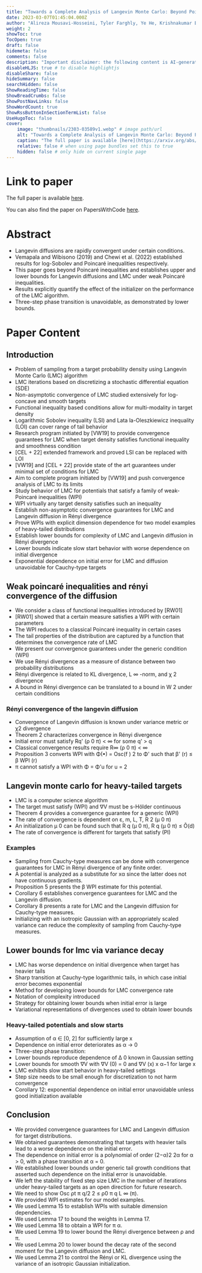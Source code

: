 ```yaml
---
title: "Towards a Complete Analysis of Langevin Monte Carlo: Beyond Poincaré Inequality"
date: 2023-03-07T01:45:04.000Z
author: "Alireza Mousavi-Hosseini, Tyler Farghly, Ye He, Krishnakumar Balasubramanian, Murat A. Erdogdu"
weight: 2
showToc: true
TocOpen: true
draft: false
hidemeta: false
comments: false
description: "Important disclaimer: the following content is AI-generated, please make sure to fact check the presented information by reading the full paper."
disableHLJS: true # to disable highlightjs
disableShare: false
hideSummary: false
searchHidden: false
ShowReadingTime: false
ShowBreadCrumbs: false
ShowPostNavLinks: false
ShowWordCount: true
ShowRssButtonInSectionTermList: false
UseHugoToc: false
cover:
    image: "thumbnails/2303-03589v1.webp" # image path/url
    alt: "Towards a Complete Analysis of Langevin Monte Carlo: Beyond Poincaré Inequality" # alt text
    caption: "The full paper is available [here](https://arxiv.org/abs/2303.03589)." # display caption under cover
    relative: false # when using page bundles set this to true
    hidden: false # only hide on current single page
---
```


# Link to paper
The full paper is available [here](https://arxiv.org/abs/2303.03589).

You can also find the paper on PapersWithCode [here](https://paperswithcode.com/paper/towards-a-complete-analysis-of-langevin-monte).

# Abstract
- Langevin diffusions are rapidly convergent under certain conditions.
- Vemapala and Wibisono (2019) and Chewi et al. (2022) established results for log-Sobolev and Poincaré inequalities respectively.
- This paper goes beyond Poincaré inequalities and establishes upper and lower bounds for Langevin diffusions and LMC under weak Poincaré inequalities.
- Results explicitly quantify the effect of the initializer on the performance of the LMC algorithm.
- Three-step phase transition is unavoidable, as demonstrated by lower bounds.

# Paper Content

## Introduction
- Problem of sampling from a target probability density using Langevin Monte Carlo (LMC) algorithm
- LMC iterations based on discretizing a stochastic differential equation (SDE)
- Non-asymptotic convergence of LMC studied extensively for log-concave and smooth targets
- Functional inequality based conditions allow for multi-modality in target density
- Logarithmic Sobolev inequality (LSI) and Lata la-Oleszkiewicz inequality (LOI) can cover range of tail behavior
- Research program initiated by [VW19] to provide convergence guarantees for LMC when target density satisfies functional inequality and smoothness condition
- [CEL + 22] extended framework and proved LSI can be replaced with LOI
- [VW19] and [CEL + 22] provide state of the art guarantees under minimal set of conditions for LMC
- Aim to complete program initiated by [VW19] and push convergence analysis of LMC to its limits
- Study behavior of LMC for potentials that satisfy a family of weak-Poincaré inequalities (WPI)
- WPI virtually any target density satisfies such an inequality
- Establish non-asymptotic convergence guarantees for LMC and Langevin diffusion in Rényi divergence
- Prove WPIs with explicit dimension dependence for two model examples of heavy-tailed distributions
- Establish lower bounds for complexity of LMC and Langevin diffusion in Rényi divergence
- Lower bounds indicate slow start behavior with worse dependence on initial divergence
- Exponential dependence on initial error for LMC and diffusion unavoidable for Cauchy-type targets

## Weak poincaré inequalities and rényi convergence of the diffusion
- We consider a class of functional inequalities introduced by [RW01]
- [RW01] showed that a certain measure satisfies a WPI with certain parameters
- The WPI reduces to a classical Poincaré inequality in certain cases
- The tail properties of the distribution are captured by a function that determines the convergence rate of LMC
- We present our convergence guarantees under the generic condition (WPI)
- We use Rényi divergence as a measure of distance between two probability distributions
- Rényi divergence is related to KL divergence, L ∞ -norm, and χ 2 divergence
- A bound in Rényi divergence can be translated to a bound in W 2 under certain conditions

### Rényi convergence of the langevin diffusion
- Convergence of Langevin diffusion is known under variance metric or χ2 divergence
- Theorem 2 characterizes convergence in Rényi divergence
- Initial error must satisfy Rq' (ρ 0 π) < ∞ for some q' > q
- Classical convergence results require R∞ (ρ 0 π) < ∞
- Proposition 3 converts WPI with Φ(•) = Osc(f ) 2 to Φ' such that β' (r) ≤ β WPI (r)
- π cannot satisfy a WPI with Φ = Φ'u for u = 2

## Langevin monte carlo for heavy-tailed targets
- LMC is a computer science algorithm
- The target must satisfy (WPI) and ∇V must be s-Hölder continuous
- Theorem 4 provides a convergence guarantee for a generic (WPI)
- The rate of convergence is dependent on ε, m, L, T, R 2 (µ 0 π)
- An initialization µ 0 can be found such that R q (µ 0 π), R q (µ 0 π) ≤ Õ(d)
- The rate of convergence is different for targets that satisfy (PI)

### Examples
- Sampling from Cauchy-type measures can be done with convergence guarantees for LMC in Rényi divergence of any finite order.
- A potential is analyzed as a substitute for xα since the latter does not have continuous gradients.
- Proposition 5 presents the β WPI estimate for this potential.
- Corollary 6 establishes convergence guarantees for LMC and the Langevin diffusion.
- Corollary 8 presents a rate for LMC and the Langevin diffusion for Cauchy-type measures.
- Initializing with an isotropic Gaussian with an appropriately scaled variance can reduce the complexity of sampling from Cauchy-type measures.

## Lower bounds for lmc via variance decay
- LMC has worse dependence on initial divergence when target has heavier tails
- Sharp transition at Cauchy-type logarithmic tails, in which case initial error becomes exponential
- Method for developing lower bounds for LMC convergence rate
- Notation of complexity introduced
- Strategy for obtaining lower bounds when initial error is large
- Variational representations of divergences used to obtain lower bounds

### Heavy-tailed potentials and slow starts
- Assumption of α ∈ [0, 2] for sufficiently large x
- Dependence on initial error deteriorates as α → 0
- Three-step phase transition:
- Lower bounds reproduce dependence of ∆ 0 known in Gaussian setting
- Lower bounds for smooth ∇V with ∇V (0) = 0 and ∇V (x) x α−1 for large x
- LMC exhibits slow start behavior in heavy-tailed settings
- Step size needs to be small enough for discretization to not harm convergence
- Corollary 12: exponential dependence on initial error unavoidable unless good initialization available

## Conclusion
- We provided convergence guarantees for LMC and Langevin diffusion for target distributions.
- We obtained guarantees demonstrating that targets with heavier tails lead to a worse dependence on the initial error.
- The dependence on initial error is a polynomial of order (2−α)2 2α for α > 0, with a phase transition at α = 0.
- We established lower bounds under generic tail growth conditions that asserted such dependence on the initial error is unavoidable.
- We left the stability of fixed step size LMC in the number of iterations under heavy-tailed targets as an open direction for future research.
- We need to show Osc ρt π q/2 2 ≤ ρ0 π q L ∞ (π).
- We provided WPI estimates for our model examples.
- We used Lemma 15 to establish WPIs with suitable dimension dependencies.
- We used Lemma 17 to bound the weights in Lemma 17.
- We used Lemma 18 to obtain a WPI for π α.
- We used Lemma 19 to lower bound the Rényi divergence between ρ and π.
- We used Lemma 20 to lower bound the decay rate of the second moment for the Langevin diffusion and LMC.
- We used Lemma 21 to control the Rényi or KL divergence using the variance of an isotropic Gaussian initialization.
